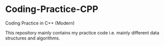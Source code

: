 # Coding-Practice-CPP
Coding Practice in C++ (Modern)

This repository mainly contains my practice code i.e. mainly different data structures and algorithms.

